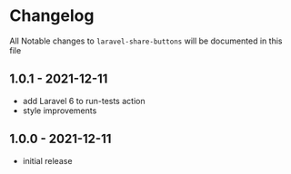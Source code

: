 # Changelog

All Notable changes to `laravel-share-buttons` will be documented in this file

## 1.0.1 - 2021-12-11

- add Laravel 6 to run-tests action
- style improvements

## 1.0.0 - 2021-12-11

- initial release
